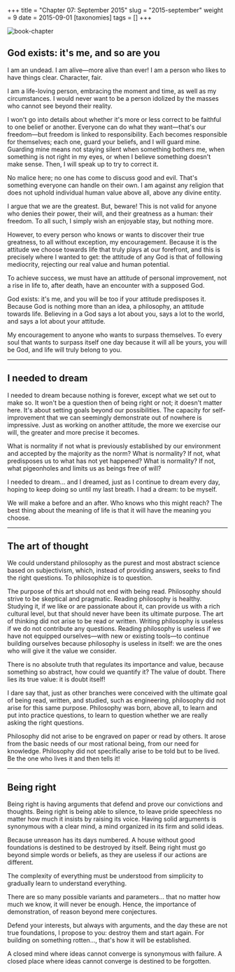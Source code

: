 +++
title = "Chapter 07: September 2015"
slug = "2015-september"
weight = 9
date = 2015-09-01
[taxonomies]
tags = []
+++

![book-chapter](/images/books/oeur/07.jpg)

## God exists: it's me, and so are you

I am an undead. I am alive—more alive than ever! I am a person who likes to have things clear. Character, fair.

I am a life-loving person, embracing the moment and time, as well as my circumstances. I would never want to be a person idolized by the masses who cannot see beyond their reality.

I won't go into details about whether it's more or less correct to be faithful to one belief or another. Everyone can do what they want—that's our freedom—but freedom is linked to responsibility. Each becomes responsible for themselves; each one, guard your beliefs, and I will guard mine. Guarding mine means not staying silent when something bothers me, when something is not right in my eyes, or when I believe something doesn't make sense. Then, I will speak up to try to correct it.

No malice here; no one has come to discuss good and evil. That's something everyone can handle on their own. I am against any religion that does not uphold individual human value above all, above any divine entity.

I argue that we are the greatest. But, beware! This is not valid for anyone who denies their power, their will, and their greatness as a human: their freedom. To all such, I simply wish an enjoyable stay, but nothing more.

However, to every person who knows or wants to discover their true greatness, to all without exception, my encouragement. Because it is the attitude we choose towards life that truly plays at our forefront, and this is precisely where I wanted to get: the attitude of any God is that of following mediocrity, rejecting our real value and human potential.

To achieve success, we must have an attitude of personal improvement, not a rise in life to, after death, have an encounter with a supposed God.

God exists: it's me, and you will be too if your attitude predisposes it. Because God is nothing more than an idea, a philosophy, an attitude towards life. Believing in a God says a lot about you, says a lot to the world, and says a lot about your attitude.

My encouragement to anyone who wants to surpass themselves. To every soul that wants to surpass itself one day because it will all be yours, you will be God, and life will truly belong to you.

---

## I needed to dream

I needed to dream because nothing is forever, except what we set out to make so. It won't be a question then of being right or not; it doesn't matter here. It's about setting goals beyond our possibilities. The capacity for self-improvement that we can seemingly demonstrate out of nowhere is impressive. Just as working on another attitude, the more we exercise our will, the greater and more precise it becomes.

What is normality if not what is previously established by our environment and accepted by the majority as the norm? What is normality? If not, what predisposes us to what has not yet happened? What is normality? If not, what pigeonholes and limits us as beings free of will?

I needed to dream... and I dreamed, just as I continue to dream every day, hoping to keep doing so until my last breath. I had a dream: to be myself.

We will make a before and an after. Who knows who this might reach? The best thing about the meaning of life is that it will have the meaning you choose.

---

## The art of thought

We could understand philosophy as the purest and most abstract science based on subjectivism, which, instead of providing answers, seeks to find the right questions. To philosophize is to question.

The purpose of this art should not end with being read. Philosophy should strive to be skeptical and pragmatic. Reading philosophy is healthy. Studying it, if we like or are passionate about it, can provide us with a rich cultural level, but that should never have been its ultimate purpose. The art of thinking did not arise to be read or written. Writing philosophy is useless if we do not contribute any questions. Reading philosophy is useless if we have not equipped ourselves—with new or existing tools—to continue building ourselves because philosophy is useless in itself: we are the ones who will give it the value we consider.

There is no absolute truth that regulates its importance and value, because something so abstract, how could we quantify it? The value of doubt. There lies its true value: it is doubt itself!

I dare say that, just as other branches were conceived with the ultimate goal of being read, written, and studied, such as engineering, philosophy did not arise for this same purpose. Philosophy was born, above all, to learn and put into practice questions, to learn to question whether we are really asking the right questions.

Philosophy did not arise to be engraved on paper or read by others. It arose from the basic needs of our most rational being, from our need for knowledge. Philosophy did not specifically arise to be told but to be lived. Be the one who lives it and then tells it!

---

## Being right

Being right is having arguments that defend and prove our convictions and thoughts. Being right is being able to silence, to leave pride speechless no matter how much it insists by raising its voice. Having solid arguments is synonymous with a clear mind, a mind organized in its firm and solid ideas.

Because unreason has its days numbered. A house without good foundations is destined to be destroyed by itself. Being right must go beyond simple words or beliefs, as they are useless if our actions are different.

The complexity of everything must be understood from simplicity to gradually learn to understand everything.

There are so many possible variants and parameters... that no matter how much we know, it will never be enough. Hence, the importance of demonstration, of reason beyond mere conjectures.

Defend your interests, but always with arguments, and the day these are not true foundations, I propose to you: destroy them and start again. For building on something rotten..., that's how it will be established.

A closed mind where ideas cannot converge is synonymous with failure. A closed place where ideas cannot converge is destined to be forgotten.
